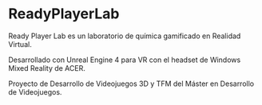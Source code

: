 # ReadyPlayerLab

Ready Player Lab es un laboratorio de química gamificado en Realidad Virtual.

Desarrollado con Unreal Engine 4 para VR con el headset de Windows Mixed Reality de ACER.

Proyecto de Desarrollo de Videojuegos 3D y TFM del Máster en Desarrollo de Videojuegos.

